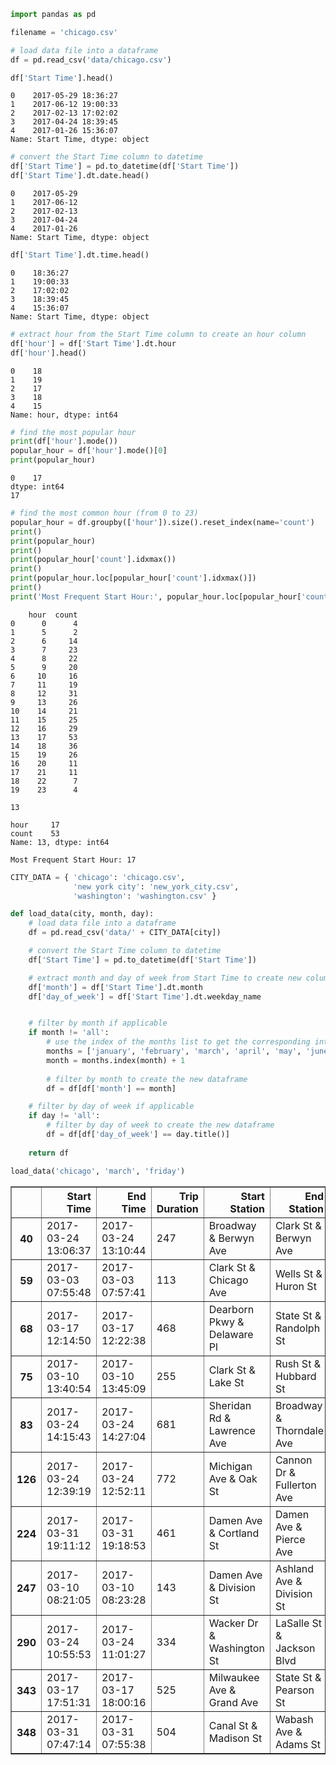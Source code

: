 

```python
import pandas as pd

filename = 'chicago.csv'

# load data file into a dataframe
df = pd.read_csv('data/chicago.csv')
```


```python
df['Start Time'].head()
```




    0    2017-05-29 18:36:27
    1    2017-06-12 19:00:33
    2    2017-02-13 17:02:02
    3    2017-04-24 18:39:45
    4    2017-01-26 15:36:07
    Name: Start Time, dtype: object




```python
# convert the Start Time column to datetime
df['Start Time'] = pd.to_datetime(df['Start Time'])
df['Start Time'].dt.date.head()
```




    0    2017-05-29
    1    2017-06-12
    2    2017-02-13
    3    2017-04-24
    4    2017-01-26
    Name: Start Time, dtype: object




```python
df['Start Time'].dt.time.head()
```




    0    18:36:27
    1    19:00:33
    2    17:02:02
    3    18:39:45
    4    15:36:07
    Name: Start Time, dtype: object




```python
# extract hour from the Start Time column to create an hour column
df['hour'] = df['Start Time'].dt.hour
df['hour'].head()
```




    0    18
    1    19
    2    17
    3    18
    4    15
    Name: hour, dtype: int64




```python
# find the most popular hour
print(df['hour'].mode())
popular_hour = df['hour'].mode()[0]
print(popular_hour)
```

    0    17
    dtype: int64
    17
    


```python
# find the most common hour (from 0 to 23)
popular_hour = df.groupby(['hour']).size().reset_index(name='count')
print()
print(popular_hour)
print()
print(popular_hour['count'].idxmax())
print()
print(popular_hour.loc[popular_hour['count'].idxmax()])
print()
print('Most Frequent Start Hour:', popular_hour.loc[popular_hour['count'].idxmax()].hour)
```

    
        hour  count
    0      0      4
    1      5      2
    2      6     14
    3      7     23
    4      8     22
    5      9     20
    6     10     16
    7     11     19
    8     12     31
    9     13     26
    10    14     21
    11    15     25
    12    16     29
    13    17     53
    14    18     36
    15    19     26
    16    20     11
    17    21     11
    18    22      7
    19    23      4
    
    13
    
    hour     17
    count    53
    Name: 13, dtype: int64
    
    Most Frequent Start Hour: 17
    


```python
CITY_DATA = { 'chicago': 'chicago.csv',
              'new york city': 'new_york_city.csv',
              'washington': 'washington.csv' }

def load_data(city, month, day):    
    # load data file into a dataframe
    df = pd.read_csv('data/' + CITY_DATA[city])

    # convert the Start Time column to datetime
    df['Start Time'] = pd.to_datetime(df['Start Time'])

    # extract month and day of week from Start Time to create new columns
    df['month'] = df['Start Time'].dt.month
    df['day_of_week'] = df['Start Time'].dt.weekday_name


    # filter by month if applicable
    if month != 'all':
        # use the index of the months list to get the corresponding int
        months = ['january', 'february', 'march', 'april', 'may', 'june']
        month = months.index(month) + 1
    
        # filter by month to create the new dataframe
        df = df[df['month'] == month]

    # filter by day of week if applicable
    if day != 'all':
        # filter by day of week to create the new dataframe
        df = df[df['day_of_week'] == day.title()]
    
    return df
```


```python
load_data('chicago', 'march', 'friday')
```




<div>
<style scoped>
    .dataframe tbody tr th:only-of-type {
        vertical-align: middle;
    }

    .dataframe tbody tr th {
        vertical-align: top;
    }

    .dataframe thead th {
        text-align: right;
    }
</style>
<table border="1" class="dataframe">
  <thead>
    <tr style="text-align: right;">
      <th></th>
      <th>Start Time</th>
      <th>End Time</th>
      <th>Trip Duration</th>
      <th>Start Station</th>
      <th>End Station</th>
      <th>User Type</th>
      <th>Gender</th>
      <th>Birth Year</th>
      <th>month</th>
      <th>day_of_week</th>
    </tr>
  </thead>
  <tbody>
    <tr>
      <th>40</th>
      <td>2017-03-24 13:06:37</td>
      <td>2017-03-24 13:10:44</td>
      <td>247</td>
      <td>Broadway &amp; Berwyn Ave</td>
      <td>Clark St &amp; Berwyn Ave</td>
      <td>Subscriber</td>
      <td>Female</td>
      <td>1961.0</td>
      <td>3</td>
      <td>Friday</td>
    </tr>
    <tr>
      <th>59</th>
      <td>2017-03-03 07:55:48</td>
      <td>2017-03-03 07:57:41</td>
      <td>113</td>
      <td>Clark St &amp; Chicago Ave</td>
      <td>Wells St &amp; Huron St</td>
      <td>Subscriber</td>
      <td>Male</td>
      <td>1981.0</td>
      <td>3</td>
      <td>Friday</td>
    </tr>
    <tr>
      <th>68</th>
      <td>2017-03-17 12:14:50</td>
      <td>2017-03-17 12:22:38</td>
      <td>468</td>
      <td>Dearborn Pkwy &amp; Delaware Pl</td>
      <td>State St &amp; Randolph St</td>
      <td>Subscriber</td>
      <td>Female</td>
      <td>1984.0</td>
      <td>3</td>
      <td>Friday</td>
    </tr>
    <tr>
      <th>75</th>
      <td>2017-03-10 13:40:54</td>
      <td>2017-03-10 13:45:09</td>
      <td>255</td>
      <td>Clark St &amp; Lake St</td>
      <td>Rush St &amp; Hubbard St</td>
      <td>Subscriber</td>
      <td>Female</td>
      <td>1983.0</td>
      <td>3</td>
      <td>Friday</td>
    </tr>
    <tr>
      <th>83</th>
      <td>2017-03-24 14:15:43</td>
      <td>2017-03-24 14:27:04</td>
      <td>681</td>
      <td>Sheridan Rd &amp; Lawrence Ave</td>
      <td>Broadway &amp; Thorndale Ave</td>
      <td>Subscriber</td>
      <td>Male</td>
      <td>1984.0</td>
      <td>3</td>
      <td>Friday</td>
    </tr>
    <tr>
      <th>126</th>
      <td>2017-03-24 12:39:19</td>
      <td>2017-03-24 12:52:11</td>
      <td>772</td>
      <td>Michigan Ave &amp; Oak St</td>
      <td>Cannon Dr &amp; Fullerton Ave</td>
      <td>Subscriber</td>
      <td>Male</td>
      <td>1993.0</td>
      <td>3</td>
      <td>Friday</td>
    </tr>
    <tr>
      <th>224</th>
      <td>2017-03-31 19:11:12</td>
      <td>2017-03-31 19:18:53</td>
      <td>461</td>
      <td>Damen Ave &amp; Cortland St</td>
      <td>Damen Ave &amp; Pierce Ave</td>
      <td>Subscriber</td>
      <td>Male</td>
      <td>1989.0</td>
      <td>3</td>
      <td>Friday</td>
    </tr>
    <tr>
      <th>247</th>
      <td>2017-03-10 08:21:05</td>
      <td>2017-03-10 08:23:28</td>
      <td>143</td>
      <td>Damen Ave &amp; Division St</td>
      <td>Ashland Ave &amp; Division St</td>
      <td>Subscriber</td>
      <td>Male</td>
      <td>1991.0</td>
      <td>3</td>
      <td>Friday</td>
    </tr>
    <tr>
      <th>290</th>
      <td>2017-03-24 10:55:53</td>
      <td>2017-03-24 11:01:27</td>
      <td>334</td>
      <td>Wacker Dr &amp; Washington St</td>
      <td>LaSalle St &amp; Jackson Blvd</td>
      <td>Subscriber</td>
      <td>Male</td>
      <td>1961.0</td>
      <td>3</td>
      <td>Friday</td>
    </tr>
    <tr>
      <th>343</th>
      <td>2017-03-17 17:51:31</td>
      <td>2017-03-17 18:00:16</td>
      <td>525</td>
      <td>Milwaukee Ave &amp; Grand Ave</td>
      <td>State St &amp; Pearson St</td>
      <td>Subscriber</td>
      <td>Male</td>
      <td>1989.0</td>
      <td>3</td>
      <td>Friday</td>
    </tr>
    <tr>
      <th>348</th>
      <td>2017-03-31 07:47:14</td>
      <td>2017-03-31 07:55:38</td>
      <td>504</td>
      <td>Canal St &amp; Madison St</td>
      <td>Wabash Ave &amp; Adams St</td>
      <td>Subscriber</td>
      <td>Male</td>
      <td>1953.0</td>
      <td>3</td>
      <td>Friday</td>
    </tr>
  </tbody>
</table>
</div>




```python

```
